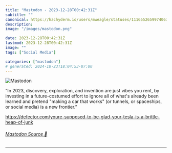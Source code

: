 ```yaml
---
title: "Mastodon - 2023-12-28T00:42:31Z"
subtitle: ""
canonical: https://hachyderm.io/users/mweagle/statuses/111655265997406319
description:
image: "/images/mastodon.png"

date: 2023-12-28T00:42:31Z
lastmod: 2023-12-28T00:42:31Z
image: ""
tags: ["Social Media"]

categories: ["mastodon"]
# generated: 2024-10-23T18:04:53-07:00
---
```

![Mastodon](/images/mastodon.png)

<p>“In 2023, discovery, exploration, and invention are just vibes you rent, by investing in a future-costumed effort to ignore all of what&#39;s already been learned and pretend &quot;making a car that works&quot; (or tunnels, or spaceships, or social media) is a new frontier.”</p><p><a href="https://defector.com/youre-supposed-to-be-glad-your-tesla-is-a-brittle-heap-of-junk" target="_blank" rel="nofollow noopener noreferrer" translate="no"><span class="invisible">https://</span><span class="ellipsis">defector.com/youre-supposed-to</span><span class="invisible">-be-glad-your-tesla-is-a-brittle-heap-of-junk</span></a></p>


###### [Mastodon Source 🐘](https://hachyderm.io/@mweagle/111655265997406319)

___
